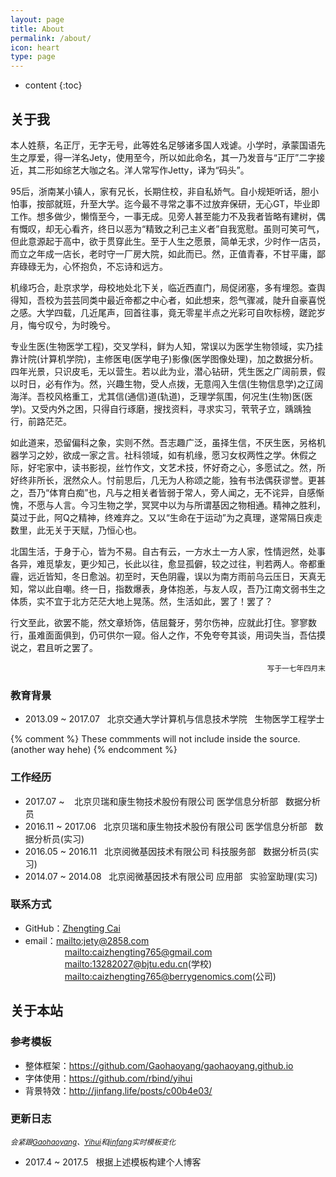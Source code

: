 ```yaml
---
layout: page
title: About
permalink: /about/
icon: heart
type: page
---
```


* content
{:toc}

## 关于我

本人姓蔡，名正厅，无字无号，此等姓名足够诸多国人戏谑。小学时，承蒙国语先生之厚爱，得一洋名Jety，使用至今，所以如此命名，其一乃发音与“正厅”二字接近，其二形如综艺大咖之名。洋人常写作Jetty，译为“码头”。

95后，浙南某小镇人，家有兄长，长期住校，非自私娇气。自小规矩听话，胆小怕事，按部就班，升至大学。迄今最不寻常之事不过放弃保研，无心GT，毕业即工作。想多做少，懒惰至今，一事无成。见旁人甚至能力不及我者皆略有建树，偶有慨叹，却无心看齐，终日以恶为“精致之利己主义者”自我宽慰。虽则可笑可气，但此意源起于高中，欲于贯穿此生。至于人生之愿景，简单无求，少时作一店员，而立之年成一店长，老时守一厂房大院，如此而已。然，正值青春，不甘平庸，鄙弃碌碌无为，心怀抱负，不忘诗和远方。

机缘巧合，赴京求学，母校地处北下关，临近西直门，局促闭塞，多有埋怨。查舆得知，吾校为芸芸同类中最近帝都之中心者，如此想来，怨气骤减，陡升自豪喜悦之感。大学四载，几近尾声，回首往事，竟无零星半点之光彩可自吹标榜，蹉跎岁月，悔兮叹兮，为时晚兮。

专业生医(生物医学工程)，交叉学科，鲜为人知，常误以为医学生物领域，实乃挂靠计院(计算机学院)，主修医电(医学电子)影像(医学图像处理)，加之数据分析。四年光景，只识皮毛，无以营生。若以此为业，潜心钻研，凭生医之广阔前景，假以时日，必有作为。然，兴趣生物，受人点拨，无意闯入生信(生物信息学)之辽阔海洋。吾校风格重工，尤其信(通信)道(轨道)，乏理学氛围，何况生(生物)医(医学)。又受内外之困，只得自行琢磨，搜找资料，寻求实习，茕茕孑立，踽踽独行，前路茫茫。

如此道来，恐留偏科之象，实则不然。吾志趣广泛，虽择生信，不厌生医，另格机器学习之妙，欲成一家之言。社科领域，如有机缘，愿习女权两性之学。休假之际，好宅家中，读书影视，丝竹作文，文艺术技，怀好奇之心，多愿试之。然，所好终非所长，泯然众人。忖前思后，几无为人称颂之能，独有书法偶获谬誉。更甚之，吾乃“体育白痴”也，凡与之相关者皆弱于常人，旁人闻之，无不诧异，自感惭愧，不愿与人言。今习生物之学，冥冥中以为与所谓基因之物相通。精神之胜利，莫过于此，阿Q之精神，终难弃之。又以“生命在于运动”为之真理，遂常隔日疾走数里，此无关于天赋，乃恒心也。

北国生活，于身于心，皆为不易。自古有云，一方水土一方人家，性情迥然，处事各异，难觅挚友，更少知己，长此以往，愈显孤僻，较之过往，判若两人。帝都重霾，远近皆知，冬日愈汹。初至时，天色阴霾，误以为南方雨前乌云压日，天真无知，常以此自嘲。终一日，指数爆表，身体抱恙，与友人叹，吾乃江南文弱书生之体质，实不宜于北方茫茫大地上晃荡。然，生活如此，罢了！罢了？

行文至此，欲罢不能，然文章矫饰，佶屈聱牙，劳尔伤神，应就此打住。寥寥数行，虽难面面俱到，仍可供尔一窥。俗人之作，不免夸夸其谈，用词失当，吾估摸说之，君且听之罢了。

<p align="right"><small>写于一七年四月末</small></p>

### 教育背景

* 2013.09 ~ 2017.07&nbsp;&nbsp;&nbsp;北京交通大学计算机与信息技术学院&nbsp;&nbsp;&nbsp;生物医学工程学士
<!--* 2010.09 ~ 2013.07  浙江省平阳中学，高中-->
<!--* 2007.09 ~ 2010.12  浙江省平阳县实验中学，初中-->
<!--* 2001.09 ~ 2007.07  浙江省平阳县昆阳镇第五小学，小学-->

{% comment %}
    These commments will not include inside the source.(another way hehe)
{% endcomment %}

### 工作经历

* 2017.07 ~        &nbsp;&nbsp;&nbsp;北京贝瑞和康生物技术股份有限公司 医学信息分析部&nbsp;&nbsp;&nbsp;数据分析员
* 2016.11 ~ 2017.06&nbsp;&nbsp;&nbsp;北京贝瑞和康生物技术股份有限公司 医学信息分析部&nbsp;&nbsp;&nbsp;数据分析员(实习)
* 2016.05 ~ 2016.11&nbsp;&nbsp;&nbsp;北京阅微基因技术有限公司 科技服务部&nbsp;&nbsp;&nbsp;数据分析员(实习)
* 2014.07 ~ 2014.08&nbsp;&nbsp;&nbsp;北京阅微基因技术有限公司 应用部&nbsp;&nbsp;&nbsp;实验室助理(实习)

<!--### 奖项荣誉-->

### 联系方式

* GitHub：<a href="https://github.com/happykelee" target="_blank">Zhengting Cai</a>
* email：<mailto:jety@2858.com>
<br>&nbsp;&nbsp;&nbsp;&nbsp;&nbsp;&nbsp;&nbsp;&nbsp;&nbsp;&nbsp;&nbsp;&nbsp;&nbsp;&nbsp;&nbsp;&nbsp;<mailto:caizhengting765@gmail.com>
<br>&nbsp;&nbsp;&nbsp;&nbsp;&nbsp;&nbsp;&nbsp;&nbsp;&nbsp;&nbsp;&nbsp;&nbsp;&nbsp;&nbsp;&nbsp;&nbsp;<mailto:13282027@bjtu.edu.cn>(学校)
<br>&nbsp;&nbsp;&nbsp;&nbsp;&nbsp;&nbsp;&nbsp;&nbsp;&nbsp;&nbsp;&nbsp;&nbsp;&nbsp;&nbsp;&nbsp;&nbsp;<mailto:caizhengting765@berrygenomics.com>(公司)


## 关于本站

### 参考模板

* 整体框架：<a href="https://github.com/Gaohaoyang/gaohaoyang.github.io" target="_blank">https://github.com/Gaohaoyang/gaohaoyang.github.io</a>
* 字体使用：<a href="https://github.com/rbind/yihui" target="_blank">https://github.com/rbind/yihui</a>
* 背景特效：<a href="http://jinfang.life/posts/c00b4e03/" target="_blank">http://jinfang.life/posts/c00b4e03/</a>

### 更新日志
*<small>会紧跟[Gaohaoyang](https://gaohaoyang.github.io)、[Yihui](https://yihui.name)和[jinfang](http://jinfang.life/)实时模板变化</small>*

* 2017.4 ~ 2017.5&nbsp;&nbsp;&nbsp;根据上述模板构建个人博客

